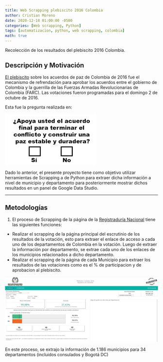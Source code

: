```yaml
---
title: Web Scrapping plebiscito 2016 Colombia
author: Cristian Moreno
date: 2020-12-18 01:00:00 -0500
categories: [Web scrapping, Python]
tags: [automatizacion, python, web scrapping, colombia]
math: true
---
```



Recolección de los resultados del plebiscito 2016 Colombia.

## Descripción y Motivación
[El plebiscito](https://es.wikipedia.org/wiki/Plebiscito_sobre_los_acuerdos_de_paz_de_Colombia_de_2016) sobre los acuerdos de paz de Colombia de 2016 fue el mecanismo de refrendación para aprobar los acuerdos entre el gobierno de Colombia y la guerrilla de las Fuerzas Armadas Revolucionarias de Colombia (FARC). Las votaciones fueron programadas para el domingo 2 de octubre de 2016.

Esta fue la pregunta realizada en:

![ ](/assets/img/2020-12-18-scrapping-plebiscito-colombia/pregunta.png)

Dado lo anterior, el presente proyecto tiene como objetivo utilizar herramientas de Scrapping a de Python para extraer dicha información a nivel de municipio y departamento para posteriormente mostrar dichos resultados en un panel de Google Data Studio.

----

## Metodologías

1. El proceso de Scrapping de la página de la [Registraduría Nacional](https://elecciones.registraduria.gov.co/pre_plebis_2016/99PL/DPLZZZZZZZZZZZZZZZZZ_L1.htm) tiene las siguientes funciones: 
* Realizar el scrapping de la página principal del escrutinio de los resultados de la votación, esto para extraer el enlace de acceso a cada uno de los departamentos de Colombia en la votación. Luego de extraer la información por departamento, se extrae cada uno de los enlaces de los municipios relacionados a dicho departamento.
* Realizar el scrapping de la página de cada Municipio para extraer los resultados de las votaciones como es el % de participacion y de aprobacion al plebiscito.

![ ](/assets/img/2020-12-18-scrapping-plebiscito-colombia/Pagina_plebiscito.JPG)


En este proceso, se extrajo la información de 1.186 municipios para 34 departamentos (incluidos consulados y Bogotá DC)